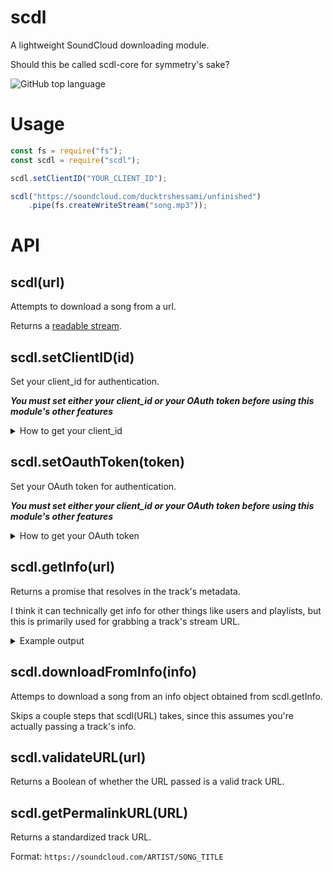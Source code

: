 # scdl

A lightweight SoundCloud downloading module.

Should this be called scdl-core for symmetry's sake?

![GitHub top language](https://img.shields.io/github/languages/top/ducktrshessami/scdl)

# Usage

```js
const fs = require("fs");
const scdl = require("scdl");

scdl.setClientID("YOUR_CLIENT_ID");

scdl("https://soundcloud.com/ducktrshessami/unfinished")
    .pipe(fs.createWriteStream("song.mp3"));
```

# API

## scdl(url)

Attempts to download a song from a url.

Returns a [readable stream](https://nodejs.org/api/stream.html#stream_class_stream_readable).

## scdl.setClientID(id)

Set your client_id for authentication.

***You must set either your client_id or your OAuth token before using this module's other features***

<details>
<summary>How to get your client_id</summary>

You do ***not*** need a SoundCloud account to obtain a client_id.

1. Go to SoundCloud in your web browser

2. Open the developer tools (pressing F12 usually works)

3. Open the Network tab of the developer tools

4. Refresh the page to populate the Network tab

5. Type `client_id` in the filter box

6. Grab your client_id from the request URL of any items that show up

Example: `https://api-v2.soundcloud.com/me/play-history/tracks?client_id=YOUR_CLIENT_ID`

</details>

## scdl.setOauthToken(token)

Set your OAuth token for authentication.

***You must set either your client_id or your OAuth token before using this module's other features***

<details>
<summary>How to get your OAuth token</summary>

You ***do*** need a SoundCloud account to obtain an OAuth token.

***Unfortunately, it is no longer possible to obtain your OAuth token without [an app](https://developers.soundcloud.com/), and SoundCloud [has not been taking API application requests in a while](https://soundcloud.com/you/apps/new).***

I'm leaving this method here in case it happens to work randomly.

1. Go to SoundCloud in your web browser

2. If you are logged in to your account, log out.

3. Open the developer tools (pressing F12 usually works)

4. Open the Network tab of the developer tools

5. Check the `Preserve log` box (`Persist Logs` in cog wheel on Firefox)

6. Log in to your account

7. Grab the `access_token` from the first few items that show up

8. If your access_token does not show up, try again from Step 2. It can take a couple tries

Example: `access_token: X-XXXXXX-XXXXXXXX-XXXXXXXXXXXXXXX`

</details>

## scdl.getInfo(url)

Returns a promise that resolves in the track's metadata.

I think it can technically get info for other things like users and playlists, but this is primarily used for grabbing a track's stream URL.

<details>
<summary>Example output</summary>

```json
{
    "artwork_url": "https://i1.sndcdn.com/artworks-000667318813-6hnoe2-large.jpg",
    "caption": null,
    "commentable": true,
    "comment_count": 0,
    "created_at": "2020-01-14T10:43:08Z",
    "description": "https://soundcloud.com/xmittens/untitled\nhttps://youtu.be/1nCqRmx3Dnw\n\nI probably won't finish this",
    "downloadable": false,
    "download_count": 0,
    "duration": 47020,
    "full_duration": 47020,
    "embeddable_by": "all",
    "genre": "memes",
    "has_downloads_left": true,
    "id": 743253892,
    "kind": "track",
    "label_name": null,
    "last_modified": "2020-01-14T10:43:08Z",
    "license": "cc-by-nc-sa",
    "likes_count": 0,
    "permalink": "unfinished",
    "permalink_url": "https://soundcloud.com/ducktrshessami/unfinished",
    "playback_count": 1,
    "public": true,
    "publisher_metadata": {
        "id": 743253892,
        "urn": "soundcloud:tracks:743253892",
        "contains_music": true
    },
    "purchase_title": null,
    "purchase_url": null,
    "release_date": null,
    "reposts_count": 0,
    "secret_token": null,
    "sharing": "public",
    "state": "finished",
    "streamable": true,
    "tag_list": "",
    "title": "unfinished",
    "uri": "https://api.soundcloud.com/tracks/743253892",
    "urn": "soundcloud:tracks:743253892",
    "user_id": 69845790,
    "visuals": null,
    "waveform_url": "https://wave.sndcdn.com/6GVCpQgAUtBo_m.json",
    "display_date": "2020-01-14T10:43:08Z",
    "media": {
        "transcodings": [
            {
                "url": "https://api-v2.soundcloud.com/media/soundcloud:tracks:743253892/d619e67a-e532-4d7c-9ad7-71c9e1899390/stream/hls",
                "preset": "mp3_0_1",
                "duration": 47020,
                "snipped": false,
                "format": {
                    "protocol": "hls",
                    "mime_type": "audio/mpeg"
                },
                "quality": "sq"
            },
            {
                "url": "https://api-v2.soundcloud.com/media/soundcloud:tracks:743253892/d619e67a-e532-4d7c-9ad7-71c9e1899390/stream/progressive",
                "preset": "mp3_0_1",
                "duration": 47020,
                "snipped": false,
                "format": {
                    "protocol": "progressive",
                    "mime_type": "audio/mpeg"
                },
                "quality": "sq"
            },
            {
                "url": "https://api-v2.soundcloud.com/media/soundcloud:tracks:743253892/810bb079-0950-485c-ab36-5eadd381f623/stream/hls",
                "preset": "opus_0_0",
                "duration": 46980,
                "snipped": false,
                "format": {
                    "protocol": "hls",
                    "mime_type": "audio/ogg; codecs=\"opus\""
                },
                "quality": "sq"
            }
        ]
    },
    "monetization_model": "BLACKBOX",
    "policy": "MONETIZE",
    "user": {
        "avatar_url": "https://i1.sndcdn.com/avatars-000341725228-ao2hve-large.jpg",
        "city": null,
        "comments_count": 0,
        "country_code": null,
        "created_at": "2013-12-10T03:28:48Z",
        "creator_subscriptions": [
            {
                "product": {
                    "id": "free"
                }
            }
        ],
        "creator_subscription": {
            "product": {
                "id": "free"
            }
        },
        "description": null,
        "followers_count": 3,
        "followings_count": 47,
        "first_name": "",
        "full_name": "",
        "groups_count": 0,
        "id": 69845790,
        "kind": "user",
        "last_modified": "2019-04-02T08:57:06Z",
        "last_name": "",
        "likes_count": 0,
        "playlist_likes_count": 0,
        "permalink": "ducktrshessami",
        "permalink_url": "https://soundcloud.com/ducktrshessami",
        "playlist_count": 0,
        "reposts_count": null,
        "track_count": 7,
        "uri": "https://api.soundcloud.com/users/69845790",
        "urn": "soundcloud:users:69845790",
        "username": "ducktrshessami",
        "verified": false,
        "visuals": {
            "urn": "soundcloud:users:69845790",
            "enabled": true,
            "visuals": [
                {
                    "urn": "soundcloud:visuals:36754492",
                    "entry_time": 0,
                    "visual_url": "https://i1.sndcdn.com/visuals-000069845790-kKjQiw-original.jpg"
                }
            ],
            "tracking": null
        },
        "badges": {
            "pro_unlimited": false,
            "verified": false
        }
    }
}
```

</details>

## scdl.downloadFromInfo(info)

Attemps to download a song from an info object obtained from scdl.getInfo.

Skips a couple steps that scdl(URL) takes, since this assumes you're actually passing a track's info.

## scdl.validateURL(url)

Returns a Boolean of whether the URL passed is a valid track URL.

## scdl.getPermalinkURL(URL)

Returns a standardized track URL.

Format: `https://soundcloud.com/ARTIST/SONG_TITLE`
